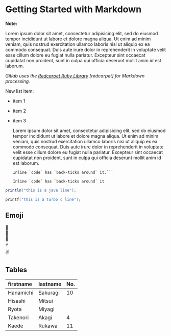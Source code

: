  # Getting Started with Markdown

**Note:**  

 Lorem ipsum dolor sit amet, consectetur adipisicing elit, sed do eiusmod
 tempor incididunt ut labore et dolore magna aliqua. Ut enim ad minim veniam,
 quis nostrud exercitation ullamco laboris nisi ut aliquip ex ea commodo
 consequat. Duis aute irure dolor in reprehenderit in voluptate velit esse
 cillum dolore eu fugiat nulla pariatur. Excepteur sint occaecat cupidatat non
 proident, sunt in culpa qui officia deserunt mollit anim id est laborum.  

 _Gitlab uses the [Redcarpet Ruby Library](#) [redcarpet] for Markdown processing._  

 New list item:
 - item 1
 - item 2
 - item 3

	 Lorem ipsum dolor sit amet, consectetur adipisicing elit, sed do eiusmod
	 tempor incididunt ut labore et dolore magna aliqua. Ut enim ad minim veniam,
	 quis nostrud exercitation ullamco laboris nisi ut aliquip ex ea commodo
	 consequat. Duis aute irure dolor in reprehenderit in voluptate velit esse
	 cillum dolore eu fugiat nulla pariatur. Excepteur sint occaecat cupidatat non
	 proident, sunt in culpa qui officia deserunt mollit anim id est laborum.

	```no-highlight
	Inline `code` has `back-ticks around` it.```  

	Inline `code` has `back-ticks around` it

```java
println("this is a java line");
```  

```c
printf("this is a turbo c line");
```

## Emoji

:monkey:  
:star2:  
:speech_balloon:  
:zap:  
:v:  


## Tables

| firstname | lastname | No. |
|:----------|:---------|:----|
| Hanamichi | Sakuragi | 10  |
| Hisashi   | Mitsui   |     |
| Ryota     | Miyagi   |     |
| Takenori  | Akagi    | 4   |
| Kaede     | Rukawa   | 11  |